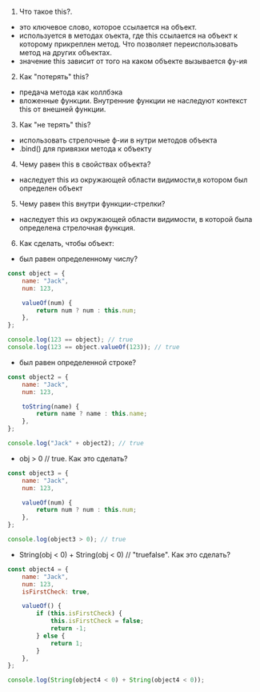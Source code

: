 1. Что такое this?.

-   это ключевое слово, которое ссылается на объект.
-   используется в методах оъекта, где this ссылается на объект к которому прикреплен метод. Что позволяет переиспользовать метод на других объектах.
-   значение this зависит от того на каком объекте вызывается фу-ия

2. Как "потерять" this?

-   предача метода как коллбэка
-   вложенные функции. Внутренние функции не наследуют контекст this от внешней функции.

3. Как "не терять" this?

-   использовать стрелочные ф-ии в нутри методов объекта
-   .bind() для привязки метода к объекту

4. Чему равен this в свойствах объекта?

-   наследует this из окружающей области видимости,в котором был определен объект

5. Чему равен this внутри функции-стрелки?

-   наследует this из окружающей области видимости, в которой была определена стрелочная функция.

6. Как сделать, чтобы объект:

-   был равен определенному числу?

```js
const object = {
    name: "Jack",
    num: 123,

    valueOf(num) {
        return num ? num : this.num;
    },
};

console.log(123 == object); // true
console.log(123 == object.valueOf(123)); // true
```

-   был равен определенной строке?

```js
const object2 = {
    name: "Jack",
    num: 123,

    toString(name) {
        return name ? name : this.name;
    },
};

console.log("Jack" + object2); // true
```

-   obj > 0 // true. Как это сделать?

```js
const object3 = {
    name: "Jack",
    num: 123,

    valueOf(num) {
        return num ? num : this.num;
    },
};

console.log(object3 > 0); // true
```

-   String(obj < 0) + String(obj < 0) // "truefalse". Как это сделать?

```js
const object4 = {
    name: "Jack",
    num: 123,
    isFirstCheck: true,

    valueOf() {
        if (this.isFirstCheck) {
            this.isFirstCheck = false;
            return -1;
        } else {
            return 1;
        }
    },
};

console.log(String(object4 < 0) + String(object4 < 0));
```
